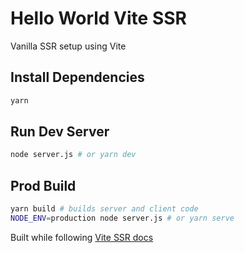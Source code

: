 # Hello World Vite SSR

Vanilla SSR setup using Vite

## Install Dependencies

```sh
yarn
```

## Run Dev Server

```sh
node server.js # or yarn dev
```

## Prod Build

```sh
yarn build # builds server and client code
NODE_ENV=production node server.js # or yarn serve
```


Built while following [Vite SSR docs](https://vitejs.dev/guide/ssr.html)